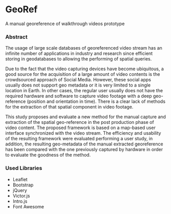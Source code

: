 # GeoRef
A manual georeference of walkthrough videos prototype 

### Abstract

The usage of large scale databases of georeferenced video stream has an infinite number of applications in industry and research since efficient storing in geodatabases to allowing the performing of spatial queries.

Due to the fact that the video capturing devices have become ubiquitous, a good source for the acquisition of a large amount of video contents is the crowdsourced approach of Social Media. However, these social apps usually does not support geo metadata or it is very limited to a single location in Earth. In other cases, the regular user usually does not have the required hardware and software to capture video footage with a deep geo-reference (position and orientation in time). There is a clear lack of methods for the extraction of that spatial component in video footage. 

This study proposes and evaluate a new method for the manual capture and extraction of the spatial geo-reference in the post production phase of video content. The proposed framework is based on a map-based user interface synchronized with the video stream. The efficiency and usability of the resulting framework were evaluated performing a user study, in addition, the resulting geo-metadata of the manual extracted georeference has been compared with the one previously captured by hardware in order to evaluate the goodness of the method.

### Used Libraries
- Leaflet
- Bootstrap
- jQuery
- Victor.js
- Intro.js
- Font Awesome

